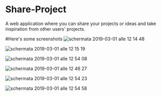 # Share-Project
A web application where you can share your projects or ideas and take inspiration from other users' projects.

#Here's some screenshots
![schermata 2019-03-01 alle 12 14 48](https://user-images.githubusercontent.com/26909188/53684006-3e8d6f80-3d08-11e9-80bf-47fbb7dd5405.png)

![schermata 2019-03-01 alle 12 15 19](https://user-images.githubusercontent.com/26909188/53684010-46e5aa80-3d08-11e9-9d83-35262c838f42.png)

![schermata 2019-03-01 alle 12 54 08](https://user-images.githubusercontent.com/26909188/53684012-506f1280-3d08-11e9-81f4-bc734af5c201.png)

![schermata 2019-03-01 alle 12 46 27](https://user-images.githubusercontent.com/26909188/53684013-57962080-3d08-11e9-9fbc-87f9bcf1918a.png)

![schermata 2019-03-01 alle 12 54 23](https://user-images.githubusercontent.com/26909188/53684019-62e94c00-3d08-11e9-92fb-565ee6c4207c.png)

![schermata 2019-03-01 alle 12 54 58](https://user-images.githubusercontent.com/26909188/53684023-6bda1d80-3d08-11e9-9cb8-64d4d2d876c5.png)
